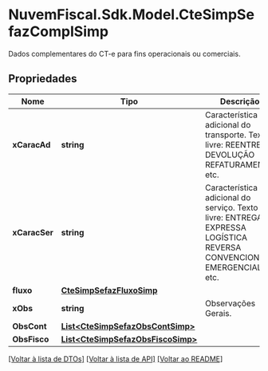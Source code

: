 # NuvemFiscal.Sdk.Model.CteSimpSefazComplSimp
Dados complementares do CT-e para fins operacionais ou comerciais.

## Propriedades

Nome | Tipo | Descrição | Comentários
------------ | ------------- | ------------- | -------------
**xCaracAd** | **string** | Característica adicional do transporte.  Texto livre:  REENTREGA  DEVOLUÇÃO  REFATURAMENTO  etc. | [optional] 
**xCaracSer** | **string** | Característica adicional do serviço.  Texto livre:  ENTREGA EXPRESSA  LOGÍSTICA REVERSA  CONVENCIONAL  EMERGENCIAL  etc. | [optional] 
**fluxo** | [**CteSimpSefazFluxoSimp**](CteSimpSefazFluxoSimp.md) |  | [optional] 
**xObs** | **string** | Observações Gerais. | [optional] 
**ObsCont** | [**List&lt;CteSimpSefazObsContSimp&gt;**](CteSimpSefazObsContSimp.md) |  | [optional] 
**ObsFisco** | [**List&lt;CteSimpSefazObsFiscoSimp&gt;**](CteSimpSefazObsFiscoSimp.md) |  | [optional] 

[[Voltar à lista de DTOs]](../README.md#documentation-for-models) [[Voltar à lista de API]](../README.md#documentation-for-api-endpoints) [[Voltar ao README]](../README.md)

